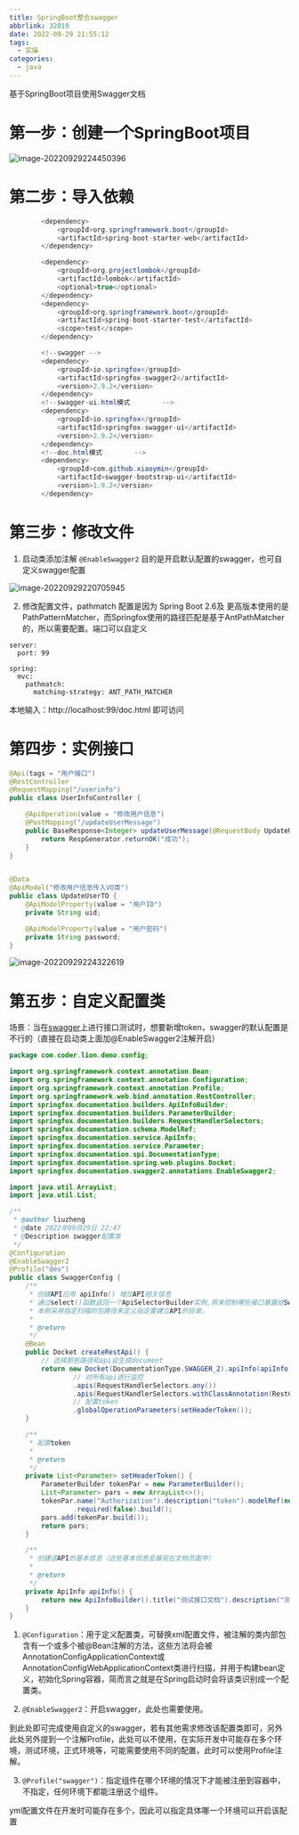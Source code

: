 ```yaml
---
title: SpringBoot整合swagger
abbrlink: 32019
date: 2022-09-29 21:55:12
tags:
  - 实操
categories:
  - java
---
```


基于SpringBoot项目使用Swagger文档

<!-- more-->



# 第一步：创建一个SpringBoot项目

![image-20220929224450396](http://lzcoder.cn/image-20220929224450396.png)

# 第二步：导入依赖

```java
        <dependency>
            <groupId>org.springframework.boot</groupId>
            <artifactId>spring-boot-starter-web</artifactId>
        </dependency>

        <dependency>
            <groupId>org.projectlombok</groupId>
            <artifactId>lombok</artifactId>
            <optional>true</optional>
        </dependency>
        <dependency>
            <groupId>org.springframework.boot</groupId>
            <artifactId>spring-boot-starter-test</artifactId>
            <scope>test</scope>
        </dependency>

        <!--swagger -->
        <dependency>
            <groupId>io.springfox</groupId>
            <artifactId>springfox-swagger2</artifactId>
            <version>2.9.2</version>
        </dependency>
        <!--swagger-ui.html模式        -->
        <dependency>
            <groupId>io.springfox</groupId>
            <artifactId>springfox-swagger-ui</artifactId>
            <version>2.9.2</version>
        </dependency>
        <!--doc.html模式        -->
        <dependency>
            <groupId>com.github.xiaoymin</groupId>
            <artifactId>swagger-bootstrap-ui</artifactId>
            <version>1.9.2</version>
        </dependency>
```

# 第三步：修改文件

1. 启动类添加注解  `@EnableSwagger2` 目的是开启默认配置的swagger，也可自定义swagger配置

![image-20220929220705945](http://lzcoder.cn/image-20220929220705945.png)

2. 修改配置文件，pathmatch 配置是因为 Spring Boot 2.6及 更高版本使用的是PathPatternMatcher，而Springfox使用的路径匹配是基于AntPathMatcher的，所以需要配置。端口可以自定义

```
server:
  port: 99

spring:
  mvc:
    pathmatch:
      matching-strategy: ANT_PATH_MATCHER
```

本地输入：http://localhost:99/doc.html 即可访问

# 第四步：实例接口

```java
@Api(tags = "用户接口")
@RestController
@RequestMapping("/userinfo")
public class UserInfoController {

    @ApiOperation(value = "修改用户信息")
    @PostMapping("/updateUserMessage")
    public BaseResponse<Integer> updateUserMessage(@RequestBody UpdateUserTO updateUserTO) {
        return RespGenerator.returnOK("成功");
    }
}


@Data
@ApiModel("修改用户信息传入VO类")
public class UpdateUserTO {
    @ApiModelProperty(value = "用户ID")
    private String uid;

    @ApiModelProperty(value = "用户密码")
    private String password;
}
```

![image-20220929224322619](http://lzcoder.cn/image-20220929224322619.png)

# 第五步：自定义配置类



场景：当在[swagger](https://so.csdn.net/so/search?q=swagger&spm=1001.2101.3001.7020)上进行接口测试时，想要新增token，swagger的默认配置是不行的（直接在启动类上面加@EnableSwagger2注解开启）



```java
package com.coder.lion.demo.config;

import org.springframework.context.annotation.Bean;
import org.springframework.context.annotation.Configuration;
import org.springframework.context.annotation.Profile;
import org.springframework.web.bind.annotation.RestController;
import springfox.documentation.builders.ApiInfoBuilder;
import springfox.documentation.builders.ParameterBuilder;
import springfox.documentation.builders.RequestHandlerSelectors;
import springfox.documentation.schema.ModelRef;
import springfox.documentation.service.ApiInfo;
import springfox.documentation.service.Parameter;
import springfox.documentation.spi.DocumentationType;
import springfox.documentation.spring.web.plugins.Docket;
import springfox.documentation.swagger2.annotations.EnableSwagger2;

import java.util.ArrayList;
import java.util.List;

/**
 * @author liuzheng
 * @date 2022年09月29日 22:47
 * @Description swagger配置类
 */
@Configuration
@EnableSwagger2
@Profile("dev")
public class SwaggerConfig {
    /**
     * 创建API应用 apiInfo() 增加API相关信息
     * 通过select()函数返回一个ApiSelectorBuilder实例,用来控制哪些接口暴露给Swagger来展现，
     * 本例采用指定扫描的包路径来定义指定要建立API的目录。
     *
     * @return
     */
    @Bean
    public Docket createRestApi() {
        // 选择那些路径和api会生成document
        return new Docket(DocumentationType.SWAGGER_2).apiInfo(apiInfo()).pathMapping("/").select()
                // 对所有api进行监控
                .apis(RequestHandlerSelectors.any())
                .apis(RequestHandlerSelectors.withClassAnnotation(RestController.class)).build()
                // 配置token
                .globalOperationParameters(setHeaderToken());
    }

    /**
     * 配置token
     *
     * @return
     */
    private List<Parameter> setHeaderToken() {
        ParameterBuilder tokenPar = new ParameterBuilder();
        List<Parameter> pars = new ArrayList<>();
        tokenPar.name("Authorization").description("token").modelRef(new ModelRef("string")).parameterType("header")
                .required(false).build();
        pars.add(tokenPar.build());
        return pars;
    }

    /**
     * 创建该API的基本信息（这些基本信息会展现在文档页面中）
     *
     * @return
     */
    private ApiInfo apiInfo() {
        return new ApiInfoBuilder().title("测试接口文档").description("测试接口文档").version("1.0").build();
    }
}

```



1. `@Configuration`：用于定义配置类，可替换xml配置文件，被注解的类内部包含有一个或多个被@Bean注解的方法，这些方法将会被AnnotationConfigApplicationContext或AnnotationConfigWebApplicationContext类进行扫描，并用于构建bean定义，初始化Spring容器，简而言之就是在Spring启动时会将该类识别成一个配置类。

2. `@EnableSwagger2`：开启swagger，此处也需要使用。

到此处即可完成使用自定义的swagger，若有其他需求修改该配置类即可，另外此处另外提到一个注解Profile，此处可以不使用，在实际开发中可能存在多个环境，测试环境，正式环境等，可能需要使用不同的配置，此时可以使用Profile注解。

3. `@Profile("swagger")`：指定组件在哪个环境的情况下才能被注册到容器中，不指定，任何环境下都能注册这个组件。

yml配置文件在开发时可能存在多个，因此可以指定具体哪一个环境可以开启该配置
